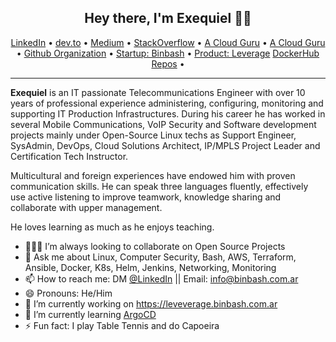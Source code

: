 <h2 align="center"> Hey there, I'm Exequiel 👋🏾</h2>
<p align="center">
  <a href="https://www.linkedin.com/in/barrireroexequiel/">LinkedIn</a> •
  <a href="https://dev.to/exequielrafaela">dev.to</a> •
  <a href="https://medium.com/@exequiel.barrirero">Medium</a> •
  <a href="https://stackoverflow.com/users/2033312/exequiel-barrirero">StackOverflow</a> •
  <a href="https://learn.acloud.guru/profile/exequielrafaela">A Cloud Guru</a> •
  <a href="https://hub.docker.com/u/exequielrafaela">A Cloud Guru</a> •
  <a href="https://github.com/binbashar">Github Organization</a> •
  <a href="https://www.binbash.com.com">Startup: Binbash</a> •
  <a href="https://leverage.binbash.com.com">Product: Leverage</a> 
  <a href="https://cloud.docker.com/u/binbash/repository/list">DockerHub Repos</a> •

</p>

---

<!--
**Easybuoy/Easybuoy** is a ✨ _special_ ✨ repository because its `README.md` (this file) appears on your GitHub profile.

Here are some ideas to get you started:
-->

**Exequiel** is an IT passionate Telecommunications Engineer with over 10 years of professional experience administering, configuring, monitoring and supporting IT Production Infrastructures. During his career he has worked in several Mobile Communications, VoIP Security and Software development projects mainly under Open-Source Linux techs as Support Engineer, SysAdmin, DevOps, Cloud Solutions Architect, IP/MPLS Project Leader and Certification Tech Instructor.

Multicultural and foreign experiences have endowed him with proven communication skills. He can speak three languages fluently, effectively use active listening to improve teamwork, knowledge sharing and collaborate with upper management.

He loves learning as much as he enjoys teaching.

<!-- <br /> -->


- 👨🏾‍💻 I’m always looking to collaborate on Open Source Projects
- 💬 Ask me about Linux, Computer Security, Bash, AWS, Terraform, Ansible, Docker, K8s, Helm, Jenkins, Networking, Monitoring
- 📫 How to reach me: DM [@LinkedIn](https://www.linkedin.com/in/barrireroexequiel) || Email: info@binbash.com.ar
- 😄 Pronouns: He/Him
- 🔭 I’m currently working on https://leveverage.binbash.com.ar
- 🌱 I’m currently learning [ArgoCD](https://argoproj.github.io/argo-cd/)
- ⚡ Fun fact: I play Table Tennis and do Capoeira
